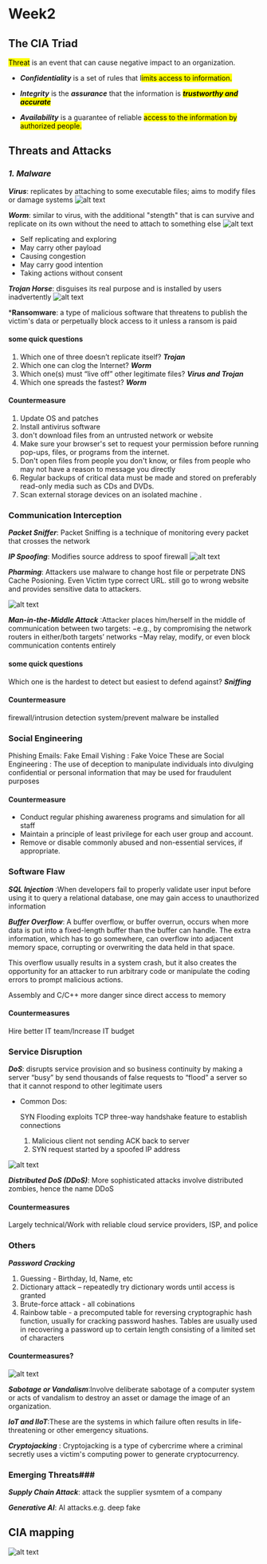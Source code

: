 # Week2 

## The CIA Triad

<Mark>Threat</Mark> is an event that can cause negative impact to an organization. 

- ***Confidentiality*** is a set of rules that l<Mark>imits access to information.</Mark>

- ***Integrity*** is the ***assurance*** that the information is <Mark>***trustworthy and accurate***</mark>

- ***Availability*** is a guarantee of reliable <Mark>access to the information by authorized people.</mark>

## Threats and Attacks

### ***1. Malware***

***Virus***: replicates by attaching to some executable files; aims to modify files or damage systems
![alt text](image.png)

***Worm***: similar to virus, with the additional "stength" that is can survive and replicate on its own without the need to attach to  something else
![alt text](image-2.png)
-  Self replicating and exploring
-  May carry other payload
-  Causing congestion
-  May carry good intention
-  Taking actions without consent

***Trojan Horse***: disguises its real purpose and is installed by users inadvertently
![alt text](image-1.png)

***Ransomware**: a type of malicious software that threatens to publish the victim's data or perpetually block access to it unless a ransom is paid 

#### some quick questions
1. Which one of three doesn’t replicate itself? ***Trojan***
2. Which one can clog the Internet? ***Worm***
3. Which one(s) must “live off” other legitimate files? ***Virus and Trojan***
4. Which one spreads the fastest? ***Worm***

#### Countermeasure
1) Update OS and patches
2) Install antivirus software
3) don't download files from an untrusted network or website
4) Make sure your browser's set to request your permission 
before running pop-ups, files, or programs from the internet. 
5) Don't open files from people you don't know, or files from 
people who may not have a reason to message you directly
6) Regular backups of critical data must be made and stored 
on preferably read-only media such as CDs and DVDs.
7) Scan external storage devices on an isolated machine .

### Communication Interception

***Packet Sniffer***: Packet Sniffing is a technique of monitoring every packet that crosses the network

***IP Spoofing***: Modifies source address to spoof firewall
![alt text](image-3.png)

***Pharming***: Attackers use malware to change host file or perpetrate DNS Cache Posioning. Even Victim type correct URL. still go to wrong website and provides sensitive data to attackers.

![alt text](image-4.png)

***Man-in-the-Middle Attack*** :Attacker places him/herself in the middle of communication between 
two targets:
−e.g., by compromising the network routers in either/both targets’ networks
−May relay, modify, or even block communication contents entirely
#### some quick questions
Which one is the hardest to detect but easiest to defend against? ***Sniffing***

#### Countermeasure
firewall/intrusion detection system/prevent malware be installed

### Social Engineering 

Phishing Emails: Fake Email
Vishing : Fake Voice 
These are Social Engineering :
The use of deception to manipulate individuals into divulging confidential or personal information that may be used for fraudulent purposes

#### Countermeasure
- Conduct regular phishing  awareness programs and simulation  for all staff
- Maintain a principle of least  privilege for each user group and  account. 
- Remove or disable commonly  abused and non-essential services,  if appropriate. 

### Software Flaw

***SQL Injection*** :When developers fail to properly validate user input before using it to query a relational database, one may gain access to unauthorized information

***Buffer Overflow***: A buffer overflow, or buffer overrun, occurs when more data is put into a fixed-length buffer than  the buffer can handle. The extra information, which has to go somewhere, can overflow into adjacent memory space, corrupting or overwriting the data held in that space.

This overflow usually results in a system crash, but it also creates the opportunity for an attacker to run arbitrary code or manipulate the coding errors to prompt malicious actions.

Assembly and C/C++ more danger since direct access to memory

#### Countermeasures
Hire better IT team/Increase IT budget

### Service Disruption
***DoS***: disrupts service provision and so business continuity by making a server “busy” by send thousands of false requests to “flood” a server so that it cannot respond to other legitimate users

- Common Dos: 
    
    SYN Flooding exploits TCP three-way handshake feature to establish connections

    1. Malicious client not sending ACK back to server
    2. SYN request started by a spoofed IP address

![alt text](image-5.png)

***Distributed DoS (DDoS)***: More sophisticated 
attacks involve distributed zombies, hence the name DDoS

#### Countermeasures
Largely technical/Work with reliable  cloud service  providers, ISP, and police

### Others

***Password Cracking***
1. Guessing - Birthday, Id, Name, etc
2. Dictionary attack – repeatedly try dictionary words until access is granted
3. Brute-force attack - all cobinations 
4. Rainbow table - a precomputed table for reversing cryptographic hash function, usually for cracking password hashes. Tables are usually used in recovering a password up to certain length consisting of a limited set of characters

#### Countermeasures?
![alt text](image-6.png)

***Sabotage or Vandalism***:Involve deliberate sabotage of a computer system or acts of vandalism to destroy an asset or damage the image of an organization. 

***IoT and IIoT***:These are the systems in which failure often results in life-threatening or other 
emergency situations.

***Cryptojacking*** : Cryptojacking is a type of 
cybercrime where a criminal secretly uses a victim's computing power to generate cryptocurrency.

### Emerging Threats###
***Supply Chain Attack***: attack the supplier sysmtem of a company

***Generative AI***: AI attacks.e.g. deep fake

## CIA mapping 
![alt text](image-7.png)